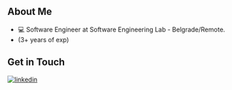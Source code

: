 ## About Me

- 💻 Software Engineer at Software Engineering Lab  - Belgrade/Remote.
- (3+ years of exp)

## Get in Touch
[![linkedin](https://img.shields.io/badge/linkedin-0A66C2?style=for-the-badge&logo=linkedin&logoColor=white)](https://www.linkedin.com/in/lukagolubovic/)
